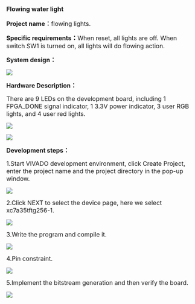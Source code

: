 ### Flowing water light

**<span style="font-size:16px;">Project name：</span>**<span style="font-size:16px;">flowing lights.</span>

**<span style="font-size:16px;">Specific requirements：</span>**<span style="font-size:16px;">When reset, all lights are off. When switch SW1 is turned on, all lights will do flowing action.</span>

**<span style="font-size:16px;">
System design：
</span>**

![](https://rvboards.org/rvboards/dasdu8syrbgvtzvhfj12f4d5/images_dir/1627392019/81.png)

**<span style="font-size:16px;">Hardware Description：</span>**

<span style="font-size:16px;">There are 9 LEDs on the development board, including 1 FPGA_DONE signal indicator, 1 3.3V power indicator, 3 user RGB lights, and 4 user red lights.</span>

![](https://rvboards.org/rvboards/dasdu8syrbgvtzvhfj12f4d5/images_dir/1627392176/82.png)

![](https://rvboards.org/rvboards/dasdu8syrbgvtzvhfj12f4d5/images_dir/1627392207/83.png)

**<span style="font-size:16px;">Development steps：</span>**

<span style="font-size:16px;">1.Start VIVADO development environment, click Create Project, enter the project name and the project directory in the pop-up window.</span>

![](https://rvboards.org/rvboards/dasdu8syrbgvtzvhfj12f4d5/images_dir/1627392283/84.png)

<span style="font-size:16px;">2.Click NEXT to select the device page, here we select xc7a35tftg256-1.</span>

![](https://rvboards.org/rvboards/dasdu8syrbgvtzvhfj12f4d5/images_dir/1627392363/85.png)

<span style="font-size:16px;">3.Write the program and compile it.</span>

![](https://rvboards.org/rvboards/dasdu8syrbgvtzvhfj12f4d5/images_dir/1627392669/86.png)

<span style="font-size:16px;">4.Pin constraint.</span>

![](https://rvboards.org/rvboards/dasdu8syrbgvtzvhfj12f4d5/images_dir/1627392721/87.png)

<span style="font-size:16px;">5.Implement the bitstream generation and then verify the board.</span>

![](https://rvboards.org/rvboards/dasdu8syrbgvtzvhfj12f4d5/images_dir/1627392767/88.png)
